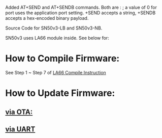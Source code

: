 Added AT+SEND and AT+SENDB commands. Both are <port>:<payload> ; a value of 0 for port uses the application port setting. +SEND accepts a string, +SENDB accepts a hex-encoded binary payload.

Source Code for SN50v3-LB and SN50v3-NB.

SN50v3 uses LA66 module inside. See below for:

# How to Compile Firmware: 
See Step 1 ~ Step 7 of [LA66 Compile Instruction](http://wiki.dragino.com/xwiki/bin/view/Main/User%20Manual%20for%20LoRaWAN%20End%20Nodes/LA66%20LoRaWAN%20Module/Compile%20and%20Upload%20Code%20to%20ASR6601%20Platform/ )

# How to Update Firmware: 
## [via OTA: ](http://wiki.dragino.com/xwiki/bin/view/Main/Firmware%20OTA%20Update%20for%20Sensors/ )
## [via UART ](http://wiki.dragino.com/xwiki/bin/view/Main/UART%20Access%20for%20LoRa%20ST%20v4%20base%20model/ )

